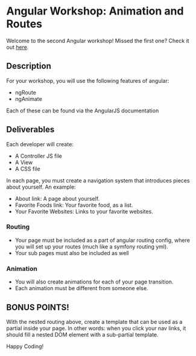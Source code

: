 Angular Workshop: Animation and Routes
================
Welcome to the second Angular workshop! Missed the first one?  Check it out [here](https://github.com/hdo-ss/AngularWorkshop1).

## Description
For your workshop, you will use the following features of angular:
- ngRoute
- ngAnimate

Each of these can be found via the AngularJS documentation

## Deliverables
Each developer will create:
 - A Controller JS file
 - A View
 - A CSS file

In each page, you must create a navigation system that introduces pieces about
yourself. An example:
 - About link: A page about yourself.
 - Favorite Foods link: Your favorite food, as a list.
 - Your Favorite Websites: Links to your favorite websites.

### Routing
 - Your page must be included as a part of angular routing config, where you will set up your routes (much like a symfony routing yml).
 - Your sub pages must also be included as well

### Animation
 - You will also create animations for each of your page transition.
 - Each animation must be different from someone else.

## BONUS POINTS!
With the nested routing above, create a template that can be used as a partial
inside your page.  In other words: when you click your nav links, it should
fill a nested DOM element with a sub-partial template.


Happy Coding!
